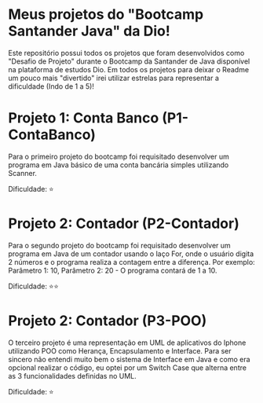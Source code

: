 # Meus projetos do "Bootcamp Santander Java" da Dio!
Este repositório possui todos os projetos que foram desenvolvidos como "Desafio de Projeto" durante o Bootcamp da Santander de Java disponível na plataforma de estudos Dio.
Em todos os projetos para deixar o Readme um pouco mais "divertido" irei utilizar estrelas para representar a dificuldade (Indo de 1 a 5)!

# Projeto 1: Conta Banco (P1-ContaBanco)
Para o primeiro projeto do bootcamp foi requisitado desenvolver um programa em Java básico de uma conta bancária simples utilizando Scanner.

Dificuldade: ⭐

# Projeto 2: Contador (P2-Contador)
Para o segundo projeto do bootcamp foi requisitado desenvolver um programa em Java de um contador usando o laço For, onde o usuário digita 2 números e o programa realiza a contagem entre a diferença. Por exemplo: Parâmetro 1: 10, Parâmetro 2: 20 - O programa contará de 1 a 10.

Dificuldade: ⭐⭐

# Projeto 2: Contador (P3-POO)
O terceiro projeto é uma representação em UML de aplicativos do Iphone utilizando POO como Herança, Encapsulamento e Interface. Para ser sincero não entendi muito bem o sistema de Interface em Java e como era opcional realizar o código, eu optei por um Switch Case que alterna entre as 3 funcionalidades definidas no UML.

Dificuldade: ⭐